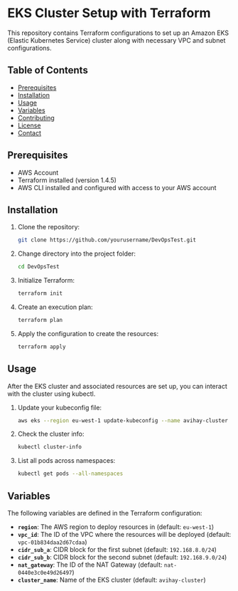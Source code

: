 # EKS Cluster Setup with Terraform

This repository contains Terraform configurations to set up an Amazon EKS (Elastic Kubernetes Service) cluster along with necessary VPC and subnet configurations.

## Table of Contents
- [Prerequisites](#prerequisites)
- [Installation](#installation)
- [Usage](#usage)
- [Variables](#variables)
- [Contributing](#contributing)
- [License](#license)
- [Contact](#contact)

## Prerequisites
- AWS Account
- Terraform installed (version 1.4.5)
- AWS CLI installed and configured with access to your AWS account

## Installation
1. Clone the repository:
   ```bash
   git clone https://github.com/yourusername/DevOpsTest.git

2. Change directory into the project folder:
    ```bash
    cd DevOpsTest

3. Initialize Terraform:
    ```bash
    terraform init

4. Create an execution plan:
    ```bash
    terraform plan

5. Apply the configuration to create the resources:
    ```bash
    terraform apply

## Usage
After the EKS cluster and associated resources are set up, you can interact with the cluster using kubectl.

1. Update your kubeconfig file:
    ```bash
    aws eks --region eu-west-1 update-kubeconfig --name avihay-cluster

2. Check the cluster info:
    ```bash
    kubectl cluster-info

3. List all pods across namespaces:
    ```bash
    kubectl get pods --all-namespaces


## Variables

The following variables are defined in the Terraform configuration:

* **`region`**: The AWS region to deploy resources in (default: `eu-west-1`)
* **`vpc_id`**: The ID of the VPC where the resources will be deployed (default: `vpc-01b834daa2d67cdaa`)
* **`cidr_sub_a`**: CIDR block for the first subnet (default: `192.168.8.0/24`)
* **`cidr_sub_b`**: CIDR block for the second subnet (default: `192.168.9.0/24`)
* **`nat_gateway`**: The ID of the NAT Gateway (default: `nat-0440e3c0e49d26497`)
* **`cluster_name`**: Name of the EKS cluster (default: `avihay-cluster`)
